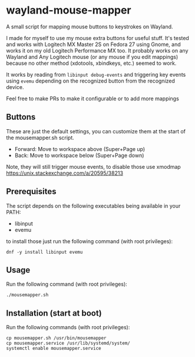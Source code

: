 # wayland-mouse-mapper
A small script for mapping mouse buttons to keystrokes on Wayland.

I made for myself to use my mouse extra buttons for useful stuff.
It's tested and works with Logitech MX Master 2S on Fedora 27 using Gnome,
and works it on my old Logitech Performance MX too.
It probably works on any Wayland and Any Logitech mouse (or any mouse if you edit mappings)
because no other method (xdotools, xbindkeys, etc.) seemed to work.

It works by reading from `libinput debug-events` and triggering key events using `evemu`
depending on the recognized button from the recognized device.

Feel free to make PRs to make it configurable or to add more mappings

## Buttons
These are just the default settings, you can customize them at the start of the mousemapper.sh script.

- Forward: Move to workspace above  (Super+Page up)
- Back: Move to workspace below  (Super+Page down)

Note, they will still trigger mouse events, to disable those use xmodmap https://unix.stackexchange.com/a/20595/38213

## Prerequisites
The script depends on the following executables being available in your PATH:
- libinput
- evemu

to install those just run the following command (with root privileges):
```
dnf -y install libinput evemu
```

## Usage
Run the following command (with root privileges):
```
./mousemapper.sh
```

## Installation (start at boot)
Run the following commands (with root privileges):
```
cp mousemapper.sh /usr/bin/mousemapper
cp mousemapper.service /usr/lib/systemd/system/
systemctl enable mousemapper.service
```
